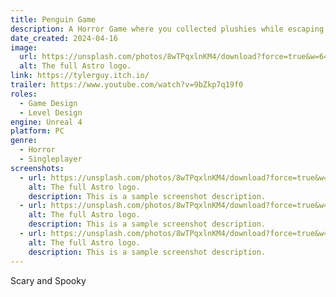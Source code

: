 ```yaml
---
title: Penguin Game
description: A Horror Game where you collected plushies while escaping the monster.
date_created: 2024-04-16
image:
  url: https://unsplash.com/photos/8wTPqxlnKM4/download?force=true&w=640
  alt: The full Astro logo.
link: https://tylerguy.itch.io/
trailer: https://www.youtube.com/watch?v=9bZkp7q19f0
roles:
  - Game Design
  - Level Design
engine: Unreal 4
platform: PC
genre:
  - Horror
  - Singleplayer
screenshots:
  - url: https://unsplash.com/photos/8wTPqxlnKM4/download?force=true&w=640
    alt: The full Astro logo.
    description: This is a sample screenshot description.
  - url: https://unsplash.com/photos/8wTPqxlnKM4/download?force=true&w=640
    alt: The full Astro logo.
    description: This is a sample screenshot description.
  - url: https://unsplash.com/photos/8wTPqxlnKM4/download?force=true&w=640
    alt: The full Astro logo.
    description: This is a sample screenshot description.
---
```

Scary and Spooky